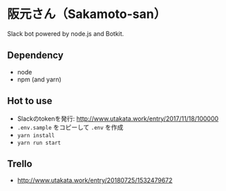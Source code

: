 # 阪元さん（Sakamoto-san）

Slack bot powered by node.js and Botkit.

## Dependency

* node
* npm (and yarn)

## Hot to use

* Slackのtokenを発行: http://www.utakata.work/entry/2017/11/18/100000
* `.env.sample` をコピーして `.env` を作成
* `yarn install`
* `yarn run start`

## Trello

* http://www.utakata.work/entry/20180725/1532479672
